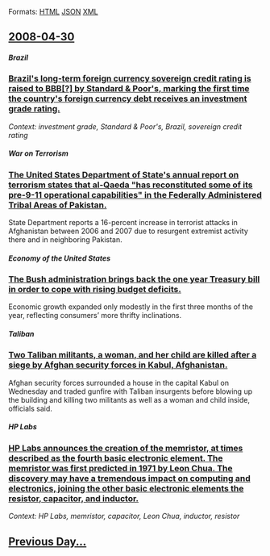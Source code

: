 
Formats: [HTML](2008/04/30/index.html)  [JSON](2008/04/30/index.json)  [XML](2008/04/30/index.xml)  

## [2008-04-30](/news/2008/04/30/index.md)

##### Brazil
### [ Brazil's long-term foreign currency sovereign credit rating is raised to BBB[?] by Standard & Poor's, marking the first time the country's foreign currency debt receives an investment grade rating. ](/news/2008/04/30/brazil-s-long-term-foreign-currency-sovereign-credit-rating-is-raised-to-bbba-by-standard-poor-s-marking-the-first-time-the-country-s.md)
_Context: investment grade, Standard & Poor's, Brazil, sovereign credit rating_

##### War on Terrorism
### [ The United States Department of State's annual report on terrorism states that al-Qaeda "has reconstituted some of its pre-9-11 operational capabilities" in the Federally Administered Tribal Areas of Pakistan. ](/news/2008/04/30/the-united-states-department-of-state-s-annual-report-on-terrorism-states-that-al-qaeda-has-reconstituted-some-of-its-pre-9-11-operational.md)
State Department reports a 16-percent increase in terrorist attacks in Afghanistan between 2006 and 2007 due to resurgent extremist activity there and in neighboring Pakistan.

##### Economy of the United States
### [ The Bush administration brings back the one year Treasury bill in order to cope with rising budget deficits. ](/news/2008/04/30/the-bush-administration-brings-back-the-one-year-treasury-bill-in-order-to-cope-with-rising-budget-deficits.md)
Economic growth expanded only modestly in the first three months of the year, reflecting consumers’ more thrifty inclinations.

##### Taliban
### [ Two Taliban militants, a woman, and her child are killed after a siege by Afghan security forces in Kabul, Afghanistan. ](/news/2008/04/30/two-taliban-militants-a-woman-and-her-child-are-killed-after-a-siege-by-afghan-security-forces-in-kabul-afghanistan.md)
Afghan security forces surrounded a house in the capital Kabul on Wednesday and traded gunfire with Taliban insurgents before blowing up the building and killing two militants as well as a woman and child inside, officials said.

##### HP Labs
### [ HP Labs announces the creation of the memristor, at times described as the fourth basic electronic element. The memristor was first predicted in 1971 by Leon Chua. The discovery may have a tremendous impact on computing and electronics, joining the other basic electronic elements the resistor, capacitor, and inductor. ](/news/2008/04/30/hp-labs-announces-the-creation-of-the-memristor-at-times-described-as-the-fourth-basic-electronic-element-the-memristor-was-first-predict.md)
_Context: HP Labs, memristor, capacitor, Leon Chua, inductor, resistor_

## [Previous Day...](/news/2008/04/29/index.md)


